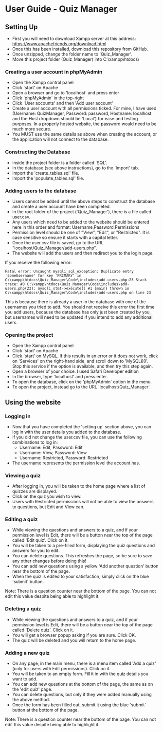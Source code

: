 # User Guide - Quiz Manager

## Setting Up

* First you will need to download Xampp server at this address: https://www.apachefriends.org/download.html
* Once this has been installed, download this repository from GitHub.
* Once unzipped, change the folder name to 'Quiz_Manager'.
* Move this project folder (Quiz_Manager) into C:\xampp\htdocs\

### Creating a user account in phpMyAdmin

* Open the Xampp control panel
* Click 'start' on Apache
* Open a browser and go to 'localhost' and press enter
* Click 'phpMyAdmin' in the top-right
* Click 'User accounts' and then 'Add user account'
* Create a user account with all permissions ticked. For mine, I have used (Username: QuizManager, Password: password, Hostname: localhost and the Host dropdown should be 'Local') for ease and testing purposes. In a properly hosted website, the password would need to be much more secure.
* You MUST use the same details as above when creating the account, or the application will not connect to the database.

### Constructing the Database

* Inside the project folder is a folder called 'SQL'. 
* In the database (see above instructions), go to the 'Import' tab.
* Import the 'create_tables.sql' file.
* Import the 'populate_tables.sql' file.

### Adding users to the database

* Users cannot be added until the above steps to construct the database and create a user account have been completed.
* In the root folder of the project ('Quiz_Manager'), there is a file called user.csv. 
* Any users which need to be added to the website should be entered here in this order and format: Username,Password,Permissions
* Permission level should be one of "View", "Edit", or "Restricted". It is case sensitive so ensure it starts with a capital letter.
* Once the user.csv file is saved, go to the URL "localhost/Quiz_Manager/add-users.php".
* The website will add the users and then redirect you to the login page. 

If you receive the following error: 
````
Fatal error: Uncaught mysqli_sql_exception: Duplicate entry 'someUsername' for key 'PRIMARY' in C:\xampp\htdocs\Quiz_Manager\Code\includes\add-users.php:23 Stack trace: #0 C:\xampp\htdocs\Quiz_Manager\Code\includes\add-users.php(23): mysqli_stmt->execute() #1 {main} thrown in C:\xampp\htdocs\Quiz_Manager\Code\includes\add-users.php on line 23
````
This is because there is already a user in the database with one of the usernames you tried to add. You should not receive this error the first time you add users, because the database has only just been created by you, but usernames will need to be updated if you intend to add any additional users.

### Opening the project

* Open the Xampp control panel
* Click 'start' on Apache
* Click 'start' on MySQL. If this results in an error or it does not work, click on 'Services' on the right-hand side, and scroll down to 'MySQL80'. Stop this service if the option is available, and then try this step again.
* Open a browser of your choice. I used Safari Developer edition
* In the browser, type 'localhost' and press enter.
* To open the database, click on the 'phpMyAdmin' option in the menu.
* To open the project, instead go to the URL 'localhost/Quiz_Manager'.

## Using the website

### Logging in

* Now that you have completed the 'setting up' section above, you can log in with the user details you added to the database.
* If you did not change the user.csv file, you can use the following combinations to log in:
  * Username: Edit, Password: Edit
  * Username: View, Password: View
  * Username: Restricted, Password: Restricted
* The username represents the permission level the account has.

### Viewing a quiz

* After logging in, you will be taken to the home page where a list of quizzes are displayed. 
* Click on the quiz you wish to view. 
* Users with Restricted permissions will not be able to view the answers to questions, but Edit and View can.

### Editing a quiz

* While viewing the questions and answers to a quiz, and if your permission level is Edit, there will be a button near the top of the page called 'Edit quiz'. Click on it.
* You will be taken to a pre-filled form, displaying the quiz questions and answers for you to edit. 
* You can delete questions. This refreshes the page, so be sure to save any other changes before doing this!
* You can add new questions using a yellow 'Add another question' button near the bottom of the page. 
* When the quiz is edited to your satisfaction, simply click on the blue 'submit' button. 

Note: There is a question counter near the bottom of the page. You can not edit this value despite being able to highlight it.

### Deleting a quiz

* While viewing the questions and answers to a quiz, and if your permission level is Edit, there will be a button near the top of the page called 'Delete quiz'. Click on it.
* You will get a browser popup asking if you are sure. Click OK.
* The quiz will be deleted and you will return to the home page.

### Adding a new quiz

* On any page, in the main menu, there is a menu item called 'Add a quiz' (only for users with Edit permissions). Click on it.
* You will be taken to an empty form. Fill it in with the quiz details you want to add. 
* You can add new questions at the bottom of the page, the same as on the 'edit quiz' page. 
* You can delete questions, but only if they were added manually using the above method.
* Once the form has been filled out, submit it using the blue 'submit' button at the bottom of the page.

Note: There is a question counter near the bottom of the page. You can not edit this value despite being able to highlight it.
